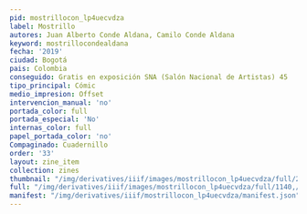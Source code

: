 ```yaml
---
pid: mostrillocon_lp4uecvdza
label: Mostrillo
autores: Juan Alberto Conde Aldana, Camilo Conde Aldana
keyword: mostrillocondealdana
fecha: '2019'
ciudad: Bogotá
pais: Colombia
conseguido: Gratis en exposición SNA (Salón Nacional de Artistas) 45
tipo_principal: Cómic
medio_impresion: Offset
intervencion_manual: 'no'
portada_color: full
portada_especial: 'No'
internas_color: full
papel_portada_color: 'no'
Compaginado: Cuadernillo
order: '33'
layout: zine_item
collection: zines
thumbnail: "/img/derivatives/iiif/images/mostrillocon_lp4uecvdza/full/250,/0/default.jpg"
full: "/img/derivatives/iiif/images/mostrillocon_lp4uecvdza/full/1140,/0/default.jpg"
manifest: "/img/derivatives/iiif/mostrillocon_lp4uecvdza/manifest.json"
---
```

